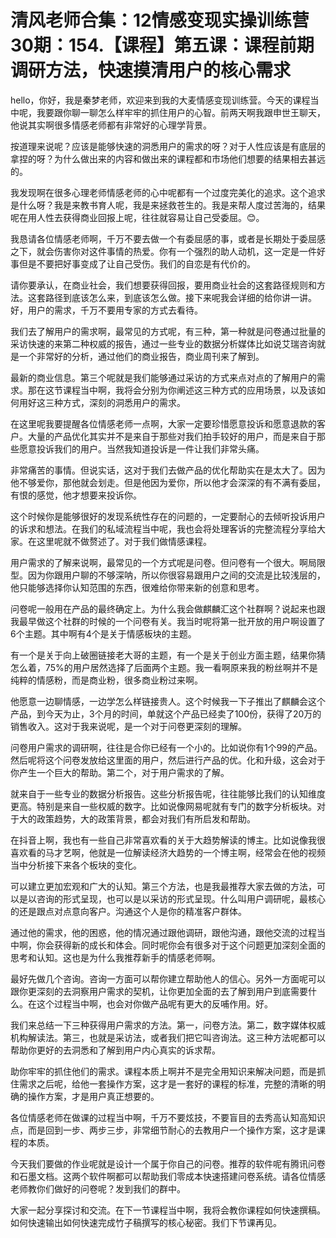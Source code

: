 # 清风老师合集：12情感变现实操训练营30期：154.【课程】第五课：课程前期调研方法，快速摸清用户的核心需求

hello，你好，我是秦梦老师，欢迎来到我的大麦情感变现训练营。今天的课程当中呢，我要跟你聊一聊怎么样牢牢的抓住用户的心智。前两天啊我跟申世王聊天，他说其实啊很多情感老师都有非常好的心理学背景。

按道理来说呢？应该是能够快速的洞悉用户的需求的呀？对于人性应该是有底层的拿捏的呀？为什么做出来的内容和做出来的课程都和市场他们想要的结果相去甚远的。

我发现啊在很多心理老师情感老师的心中呢都有一个过度完美化的追求。这个追求是什么呀？我是来教书育人呢，我是来拯救苍生的。我是来帮人度过苦海的，结果呢在用人性去获得商业回报上呢，往往就容易让自己受委屈。😊。

我恳请各位情感老师啊，千万不要去做一个有委屈感的事，或者是长期处于委屈感之下，就会伤害你对这件事情的热爱。你有一个强烈的助人动机，这一定是一件好事但是不要把好事变成了让自己受伤。我们的自恋是有代价的。

请你要承认，在商业社会，我们想要获得回报，要用商业社会的这套路径规则和方法。这套路径到底该怎么来，到底该怎么做。接下来呢我会详细的给你讲一讲。好，用户的需求，千万不要用专家的方式去看待。

我们去了解用户的需求啊，最常见的方式呢，有三种，第一种就是问卷通过批量的采访快速的来第二种权威的报告，通过一些专业的数据分析媒体比如说艾瑞咨询就是一个非常好的分析，通过他们的商业报告，商业周刊来了解到。

最新的商业信息。第三个呢就是我们能够通过采访的方式来点对点的了解用户的需求。那在这节课程当中啊，我将会分别为你阐述这三种方式的应用场景，以及该如何用好这三种方式，深刻的洞悉用户的需求。

在这里呢我要提醒各位情感老师一点啊，大家一定要珍惜愿意投诉和愿意退款的客户。大量的产品优化其实并不是来自于那些对我们拍手较好的用户，而是来自于那些愿意投诉我们的用户。当然我知道投诉是一件让我们非常头痛。

非常痛苦的事情。但说实话，这对于我们去做产品的优化帮助实在是太大了。因为他不够爱你，那他就会划走。但是他因为爱你，所以他才会深深的有不满有委屈，有恨的感觉，他才想要来投诉你。

这个时候你是能够很好的发现系统性存在的问题的，一定要耐心的去倾听投诉用户的诉求和想法。在我们的私域流程当中呢，我也会将处理客诉的完整流程分享给大家。在这里呢就不做赘述了。对于我们做情感课程。

用户需求的了解来说啊，最常见的一个方式呢是问卷。但问卷有一个很大。啊局限型。因为你跟用户聊的不够深呐，所以你很容易跟用户之间的交流是比较浅层的，他只能够选择你认知范围的东西，很难给你带来新的创意和思考。

问卷呢一般用在产品的最终确定上。为什么我会做麒麟汇这个社群啊？说起来也跟我最早做这个社群的时候的一个问卷有关。我当时呢将第一批开放的用户啊设置了6个主题。其中啊有4个是关于情感板块的主题。

有一个是关于向上破圈链接老大哥的主题，有一个是关于创业方面主题，结果你猜怎么着，75%的用户居然选择了后面两个主题。我一看啊原来我的粉丝啊并不是纯粹的情感粉，而是商业粉，很多商业粉过来啊。

他愿意一边聊情感，一边学怎么样链接贵人。这个时候我一下子推出了麒麟会这个产品，到今天为止，3个月的时间，单就这个产品已经卖了100份，获得了20万的销售收入。这对于我来说呢，是一个对于问卷更深刻的理解。

问卷用户需求的调研啊，往往是合你已经有一个小的。比如说你有1个99的产品。然后呢将这个问卷发放给这里面的用户，然后进行产品的优。化和升级，这会对于你产生一个巨大的帮助。第二个，对于用户需求的了解。

就来自于一些专业的数据分析报告。这些分析报告呢，往往能够比我们的认知维度更高。特别是来自一些权威的数字。比如说像网易呢就有专门的数字分析板块。对于大的政策趋势，大的政策背景，都会对我们有所启发和帮助。

在抖音上啊，我也有一些自己非常喜欢看的关于大趋势解读的博主。比如说像我很喜欢看的马才艺啊，他就是一位解读经济大趋势的一个博主啊，经常会在他的视频当中分析接下来各个板块的变化。

可以建立更加宏观和广大的认知。第三个方法，也是我最推荐大家去做的方法，可以是以咨询的形式呈现，也可以是以采访的形式呈现。什么叫用户调研呢，最核心的还是跟点对点意向客户。沟通这个人是你的精准客户群体。

通过他的需求，他的困惑，他的情况通过跟他调研，跟他沟通，跟他交流的过程当中啊，你会获得新的成长和体会。同时呢你会有很多对于这个问题更加深刻全面的思考和认知。这也是为什么我推荐新手的情感老师啊。

最好先做几个咨询。咨询一方面可以帮你建立帮助他人的信心。另外一方面呢可以跟你更深刻的去洞察用户需求的契机，让你更加全面的去了解到用户到底需要什么。在这个过程当中啊，也会对你做产品呢有更大的反哺作用。好。

我们来总结一下三种获得用户需求的方法。第一，问卷方法。第二，数字媒体权威机构解读法。第三，也就是采访法，或者我们把它叫咨询法。这三种方法呢都可以帮助你更好的去洞悉和了解到用户内心真实的诉求帮。

助你牢牢的抓住他们的需求。课程本质上啊并不是完全用知识来解决问题，而是抓住需求之后呢，给他一套操作方案，这才是一套好的课程的标准，完整的清晰的明确的操作方案，才是用户真正想要的。

各位情感老师在做课的过程当中啊，千万不要炫技，不要盲目的去秀高认知高知识点，而是回到一步、两步三步，非常细节耐心的去教用户一个操作方案，这才是课程的本质。

今天我们要做的作业呢就是设计一个属于你自己的问卷。推荐的软件呢有腾讯问卷和石墨文档。这两个软件啊都可以帮助我们零成本快速搭建问卷系统。请各位情感老师教你们做好的问卷呢？发到我们的群中。

大家一起分享探讨和交流。在下一节课程当中啊，我将会教你课程如何快速撰稿。如何快速输出如何快速完成竹子稿撰写的核心秘密。我们下节课再见。

